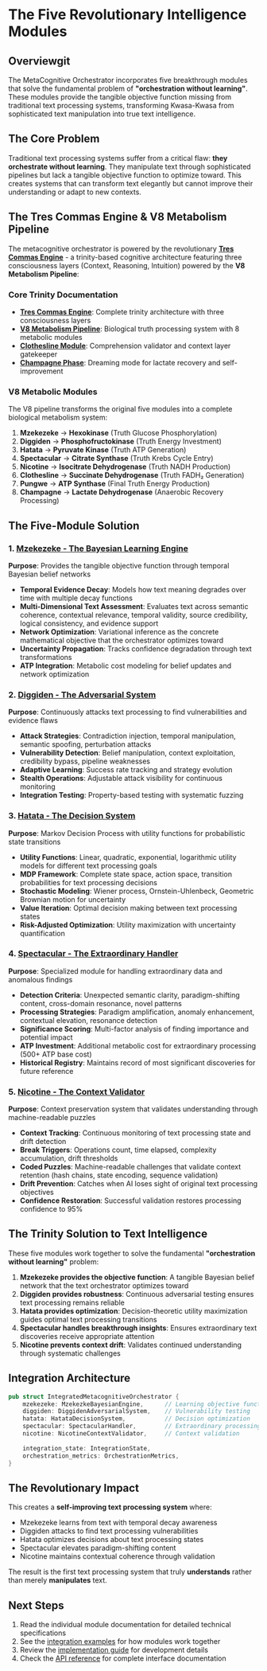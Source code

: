 # The Five Revolutionary Intelligence Modules

## Overviewgit 

The MetaCognitive Orchestrator incorporates five breakthrough modules that solve the fundamental problem of **"orchestration without learning"**. These modules provide the tangible objective function missing from traditional text processing systems, transforming Kwasa-Kwasa from sophisticated text manipulation into true text intelligence.

## The Core Problem

Traditional text processing systems suffer from a critical flaw: **they orchestrate without learning**. They manipulate text through sophisticated pipelines but lack a tangible objective function to optimize toward. This creates systems that can transform text elegantly but cannot improve their understanding or adapt to new contexts.

## The Tres Commas Engine & V8 Metabolism Pipeline

The metacognitive orchestrator is powered by the revolutionary **[Tres Commas Engine](tres-commas.md)** - a trinity-based cognitive architecture featuring three consciousness layers (Context, Reasoning, Intuition) powered by the **V8 Metabolism Pipeline**:

### Core Trinity Documentation

- **[Tres Commas Engine](tres-commas.md)**: Complete trinity architecture with three consciousness layers
- **[V8 Metabolism Pipeline](metabolism.md)**: Biological truth processing system with 8 metabolic modules
- **[Clothesline Module](clothesline.md)**: Comprehension validator and context layer gatekeeper
- **[Champagne Phase](champagne.md)**: Dreaming mode for lactate recovery and self-improvement

### V8 Metabolic Modules

The V8 pipeline transforms the original five modules into a complete biological metabolism system:

1. **Mzekezeke** → **Hexokinase** (Truth Glucose Phosphorylation)
2. **Diggiden** → **Phosphofructokinase** (Truth Energy Investment)
3. **Hatata** → **Pyruvate Kinase** (Truth ATP Generation)
4. **Spectacular** → **Citrate Synthase** (Truth Krebs Cycle Entry)
5. **Nicotine** → **Isocitrate Dehydrogenase** (Truth NADH Production)
6. **Clothesline** → **Succinate Dehydrogenase** (Truth FADH₂ Generation)
7. **Pungwe** → **ATP Synthase** (Final Truth Energy Production)
8. **Champagne** → **Lactate Dehydrogenase** (Anaerobic Recovery Processing)

## The Five-Module Solution

### 1. [Mzekezeke - The Bayesian Learning Engine](mzekezeke-bayesian-engine.md)

**Purpose**: Provides the tangible objective function through temporal Bayesian belief networks

- **Temporal Evidence Decay**: Models how text meaning degrades over time with multiple decay functions
- **Multi-Dimensional Text Assessment**: Evaluates text across semantic coherence, contextual relevance, temporal validity, source credibility, logical consistency, and evidence support
- **Network Optimization**: Variational inference as the concrete mathematical objective that the orchestrator optimizes toward
- **Uncertainty Propagation**: Tracks confidence degradation through text transformations
- **ATP Integration**: Metabolic cost modeling for belief updates and network optimization

### 2. [Diggiden - The Adversarial System](diggiden-adversarial-system.md)

**Purpose**: Continuously attacks text processing to find vulnerabilities and evidence flaws

- **Attack Strategies**: Contradiction injection, temporal manipulation, semantic spoofing, perturbation attacks
- **Vulnerability Detection**: Belief manipulation, context exploitation, credibility bypass, pipeline weaknesses
- **Adaptive Learning**: Success rate tracking and strategy evolution
- **Stealth Operations**: Adjustable attack visibility for continuous monitoring
- **Integration Testing**: Property-based testing with systematic fuzzing

### 3. [Hatata - The Decision System](hatata-decision-system.md)

**Purpose**: Markov Decision Process with utility functions for probabilistic state transitions

- **Utility Functions**: Linear, quadratic, exponential, logarithmic utility models for different text processing goals
- **MDP Framework**: Complete state space, action space, transition probabilities for text processing decisions
- **Stochastic Modeling**: Wiener process, Ornstein-Uhlenbeck, Geometric Brownian motion for uncertainty
- **Value Iteration**: Optimal decision making between text processing states
- **Risk-Adjusted Optimization**: Utility maximization with uncertainty quantification

### 4. [Spectacular - The Extraordinary Handler](spectacular-extraordinary-handler.md)

**Purpose**: Specialized module for handling extraordinary data and anomalous findings

- **Detection Criteria**: Unexpected semantic clarity, paradigm-shifting content, cross-domain resonance, novel patterns
- **Processing Strategies**: Paradigm amplification, anomaly enhancement, contextual elevation, resonance detection
- **Significance Scoring**: Multi-factor analysis of finding importance and potential impact
- **ATP Investment**: Additional metabolic cost for extraordinary processing (500+ ATP base cost)
- **Historical Registry**: Maintains record of most significant discoveries for future reference

### 5. [Nicotine - The Context Validator](nicotine-context-validator.md)

**Purpose**: Context preservation system that validates understanding through machine-readable puzzles

- **Context Tracking**: Continuous monitoring of text processing state and drift detection
- **Break Triggers**: Operations count, time elapsed, complexity accumulation, drift thresholds
- **Coded Puzzles**: Machine-readable challenges that validate context retention (hash chains, state encoding, sequence validation)
- **Drift Prevention**: Catches when AI loses sight of original text processing objectives
- **Confidence Restoration**: Successful validation restores processing confidence to 95%

## The Trinity Solution to Text Intelligence

These five modules work together to solve the fundamental **"orchestration without learning"** problem:

1. **Mzekezeke provides the objective function**: A tangible Bayesian belief network that the text orchestrator optimizes toward
2. **Diggiden provides robustness**: Continuous adversarial testing ensures text processing remains reliable
3. **Hatata provides optimization**: Decision-theoretic utility maximization guides optimal text processing transitions
4. **Spectacular handles breakthrough insights**: Ensures extraordinary text discoveries receive appropriate attention
5. **Nicotine prevents context drift**: Validates continued understanding through systematic challenges

## Integration Architecture

```rust
pub struct IntegratedMetacognitiveOrchestrator {
    mzekezeke: MzekezkeBayesianEngine,      // Learning objective function
    diggiden: DiggidenAdversarialSystem,    // Vulnerability testing
    hatata: HatataDecisionSystem,           // Decision optimization
    spectacular: SpectacularHandler,        // Extraordinary processing
    nicotine: NicotineContextValidator,     // Context validation
  
    integration_state: IntegrationState,
    orchestration_metrics: OrchestrationMetrics,
}
```

## The Revolutionary Impact

This creates a **self-improving text processing system** where:

- Mzekezeke learns from text with temporal decay awareness
- Diggiden attacks to find text processing vulnerabilities
- Hatata optimizes decisions about text processing states
- Spectacular elevates paradigm-shifting content
- Nicotine maintains contextual coherence through validation

The result is the first text processing system that truly **understands** rather than merely **manipulates** text.

## Next Steps

1. Read the individual module documentation for detailed technical specifications
2. See the [integration examples](integration-examples.md) for how modules work together
3. Review the [implementation guide](implementation-guide.md) for development details
4. Check the [API reference](api-reference.md) for complete interface documentation

